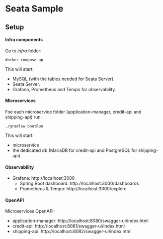 
# Seata Sample

## Setup

#### Infra components
Go to *infra* folder:

    docker compose up

This will start:

- MySQL (with the tables needed for Seata Server).
- Seata Server.
- Grafana, Prometheus and Tempo for observability.

#### Microservices
Foe each microservice folder (application-manager, credit-api and shipping-api) run:

    ./gradlew bootRun

This will start:

- microservice
- the dedicated db (MariaDB for credit-api and PostgreSQL for shipping-api)

#### Observability
- Grafana: http://localhost:3000
  - Spring Boot dashboard: http://localhost:3000/dashboards
  - Prometheus & Tempo: http://localhost:3000/explore

#### OpenAPI
Microservices OpenAPI:
- application-manager: http://localhost:8080/swagger-ui/index.html
- credit-api: http://localhost:8081/swagger-ui/index.html
- shipping-api: http://localhost:8082/swagger-ui/index.html
